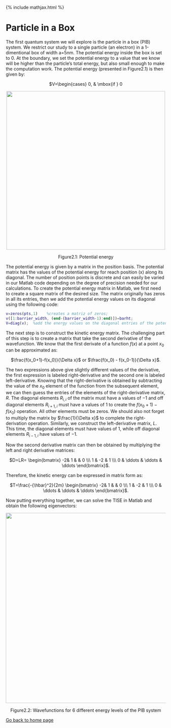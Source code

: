 {% include mathjax.html %}


# Particle in a Box

The first quantum system we will explore is the particle in a box (PIB) system. 
We restrict our study to a single particle (an electron) in a 1-dimentional box of width a=5nm.
The potential energy inside the box is set to 0. At the boundary, we set the potential energy to a value that we know will be higher than the particle’s total energy, but also small enough to make the computation work.
The potential energy (presented in Figure2.1) is then given by:

<p align="center"> $V=\begin{cases} 0, & \mbox{if } 0<x<a \\\ 10^{-5}j, & \mbox{otherwise} \end{cases}$ </p>

<p align="center">
  <img src="https://user-images.githubusercontent.com/35305574/35600148-72b520aa-05fa-11e8-88bf-b6bf9e10ba02.jpg" width="500">
</p>
<p align="center">Figure2.1: Potential energy</p>

The potential energy is given by a matrix in the position basis. The potential matrix has the values of the potential energy for reach position (x) along its diagonal. The number of position points is discrete and can easily be varied in our Matlab code depending on the degree of precision needed for our calculations.
To create the potential energy matrix in Matlab, we first need to create a square matrix of the desired size. The matrix originally has zeros in all its entries, then we add the potential energy values on its diagonal using the following code:

```Matlab
v=zeros(pts,1)    %creates a matriz of zeros; 
v([1:barrier_width, (end-(barrier_width-1):end)])=barht;  
V=diag(v);  %add the energy values on the diagonal entries of the potential matrix

```

The next step is to construct the kinetic energy matrix. The challenging part of this step is to create a matrix that take the second derivative of the wavefunction. We know that the first derivate of a function $f(x)$ at a point $x_0$ can be approximated as:

<p align="center"> $\frac{f(x_0+1)-f(x_0)}{\Delta x}$ or $\frac{f(x_0) - f(x_0-1)}{\Delta x}$. </p>

The two expressions above give slightly different values of the derivative, the first expression is labeled right-derivative and the second one is labeled left-derivative. Knowing that the right-derivative is obtained by subtracting the value of the $x_0$ element of the function from the subsequent element, we can then guess the entries of the elements of the right-derivative matrix, $R$. 
The diagonal elements $R_{i,i}$ of the matrix must have a values of $-1$ and off diagonal elements $R_{i+1,i}$ must have a values of $1$ to create the $f(x_0+1)-f(x_0)$ operation. All other elements must be zeros. We should also not forget to multiply the matrix by $\frac{1}{\Delta x}$ to complete the right-derivation operation.
Similarly, we construct the left-derivative matrix, $L$. This time, the diagonal elements must have values of $1$, while off diagonal elements $R_{i-1,i}$ have values of $-1$.

Now the second derivative matrix can then be obtained by multiplying the left and right derivative matrices:

<p align="center"> $D=LR= \begin{bmatrix}
-2& 1 &      & 0 \\\
1 & -2  & 1 \\\
0 &   \ddots  & \ddots & \ddots                      
\end{bmatrix}$. </p>

Therefore, the kinetic energy can be expressed in matrix form as:

<p align="center"> $T=\frac{-{\hbar}^2}{2m} \begin{bmatrix}
-2& 1 &      & 0 \\\
1 & -2  & 1 \\\
0 &   \ddots  & \ddots & \ddots                      
\end{bmatrix}$. </p>

Now putting everything together, we can solve the TISE in Matlab and obtain the following eigenvectors: 

<p align="center">
  <img src="https://user-images.githubusercontent.com/35305574/35598882-f4f224e8-05f3-11e8-893f-34fd8c86dd72.jpg" width="600">
</p>
<p align="center">Figure2.2: Wavefunctions for 6 different energy levels of the PIB system </p>

[Go back to home page](/README.md)
